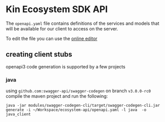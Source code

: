 # Kin Ecosystem SDK API

The `openapi.yaml` file contains definitions of the services and models that will be available for our client to access on the server.

To edit the file you can use the [online editor](http://editor.swagger.io/?url=https://raw.githubusercontent.com/kinfoundation/ecosystem-api/master/openapi.yaml)

## creating client stubs

openapi3 code generation is supported by a few projects

### java

using `github.com:swagger-api/swagger-codegen` on branch `v3.0.0-rc0` compile the maven project and run the following:
```
java -jar modules/swagger-codegen-cli/target/swagger-codegen-cli.jar generate -i ~/Workspace/ecosystem-api/openapi.yaml -l java  -o java_client
```
